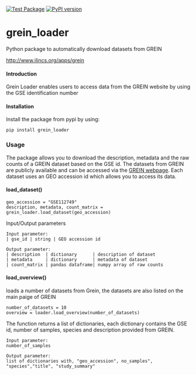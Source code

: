 [![Test Package](https://github.com/grisslab/grein_loader/actions/workflows/test.yaml/badge.svg?branch=main)](https://github.com/grisslab/grein_loader/actions/workflows/test.yaml)
[![PyPI version](https://badge.fury.io/py/grein-loader.svg)](https://badge.fury.io/py/grein-loader)

# grein_loader

Python package to automatically download datasets from GREIN

http://www.ilincs.org/apps/grein

#### Introduction
Grein Loader enables users to access data from the GREIN website by using the GSE identification number

#### Installation

Install the package from pypi by using: 
```
pip install grein_loader
```


### Usage

The package allows you to download the description, metadata and the raw counts of a GREIN dataset based on the GSE id. 
The datasets from GREIN are publicly available and can be accessed via the [GREIN webpage](http://www.ilincs.org/apps/grein/?gse=). 
Each dataset uses an GEO accession id which allows you to access its data.

#### load_dataset()
```
geo_accession = "GSE112749"
description, metadata, count_matrix = grein_loader.load_dataset(geo_accession)
```

Input/Output parameters
```
Input parameter:
| gse_id | string | GEO accession id

Output parameter: 
| description  | dictionary      | description of dataset
| metadata     | dictionary      | metadata of dataset
| count_matrix | pandas dataframe| numpy array of raw counts
```

#### load_overview()
loads a number of datasets from Grein, the datasets are also listed on the main paige of GREIN
```
number_of_datasets = 10
overview = loader.load_overview(number_of_datasets)
```

The function returns a list of dictionaries, each dictionary contains the GSE id, number of samples, species and description 
provided from GREIN. 

```
Input parameter:
number_of_samples

Output parameter: 
list of dictionaries with, "geo_accession", no_samples", "species","title", "study_summary"
```